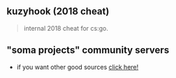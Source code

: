 ## kuzyhook (2018 cheat)
> internal 2018 cheat for cs:go. 

## "soma projects" community servers

- if you want other good sources [click here!](https://discord.gg/np3qN9sjCb)
